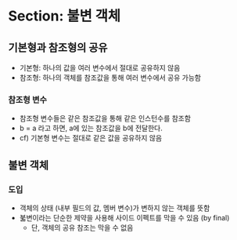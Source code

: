 # Section: 불변 객체

## 기본형과 참조형의 공유
* 기본형: 하나의 값을 여러 변수에서 절대로 공유하지 않음
* 참조형: 하나의 객체를 참조값을 통해 여러 변수에서 공유 가능함

### 참조형 변수
* 참조형 변수들은 같은 참조값을 통해 같은 인스턴수를 참조함
* b = a 라고 하면, a에 있는 참조값을 b에 전달한다.
* cf) 기본형 변수는 절대로 같은 값을 공유하지 않음


## 불변 객체
### 도입
* 객체의 상태 (내부 필드의 값, 멤버 변수)가 변하지 않는 객체를 뜻함
* 붋변이라는 단순한 제약을 사용해 사이드 이펙트를 막을 수 있음 (by final)
  * 단, 객체의 공유 참조는 막을 수 없음
